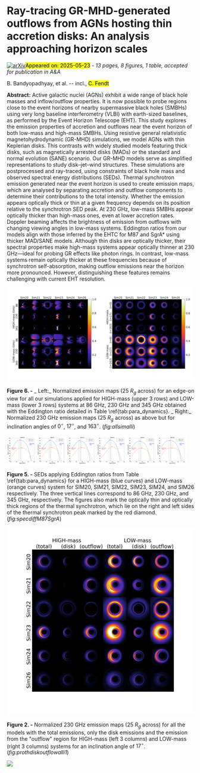 <div class="macros" style="visibility:hidden;">
$\newcommand{\ensuremath}{}$
$\newcommand{\xspace}{}$
$\newcommand{\object}[1]{\texttt{#1}}$
$\newcommand{\farcs}{{.}''}$
$\newcommand{\farcm}{{.}'}$
$\newcommand{\arcsec}{''}$
$\newcommand{\arcmin}{'}$
$\newcommand{\ion}[2]{#1#2}$
$\newcommand{\textsc}[1]{\textrm{#1}}$
$\newcommand{\hl}[1]{\textrm{#1}}$
$\newcommand{\footnote}[1]{}$</div>



<div id="title">

# Ray-tracing GR-MHD-generated outflows from AGNs hosting thin accretion disks: An analysis approaching horizon scales

</div>
<div id="comments">

[![arXiv](https://img.shields.io/badge/arXiv-2505.16846-b31b1b.svg)](https://arxiv.org/abs/2505.16846)<mark>Appeared on: 2025-05-23</mark> -  _13 pages, 8 figures, 1 table, accepted for publication in A&A_

</div>
<div id="authors">

B. Bandyopadhyay, et al. -- incl., <mark>C. Fendt</mark>

</div>
<div id="abstract">

**Abstract:** Active galactic nuclei (AGNs) exhibit a wide range of black hole masses and inflow/outflow properties. It is now possible to probe regions close to the event horizons of nearby supermassive black holes (SMBHs) using very long baseline interferometry (VLBI) with earth-sized baselines, as performed by the Event Horizon Telescope (EHT). This study explores the emission properties of accretion and outflows near the event horizon of both low-mass and high-mass SMBHs. Using resistive general relativistic magnetohydrodynamic (GR-MHD) simulations, we model AGNs with thin Keplerian disks. This contrasts with widely studied models featuring thick disks, such as magnetically arrested disks (MADs) or the standard and normal evolution (SANE) scenario. Our GR-MHD models serve as simplified representations to study disk–jet–wind structures. These simulations are postprocessed and ray-traced, using constraints of black hole mass and observed spectral energy distributions (SEDs). Thermal synchrotron emission generated near the event horizon is used to create emission maps, which are analysed by separating accretion and outflow components to determine their contributions to the total intensity. Whether the emission appears optically thick or thin at a given frequency depends on its position relative to the synchrotron SED peak. At 230 GHz, low-mass SMBHs appear optically thicker than high-mass ones, even at lower accretion rates. Doppler beaming affects the brightness of emission from outflows with changing viewing angles in low-mass systems. Eddington ratios from our models align with those inferred by the EHTC for M87 and SgrA* using thicker MAD/SANE models. Although thin disks are optically thicker, their spectral properties make high-mass systems appear optically thinner at 230 GHz—ideal for probing GR effects like photon rings. In contrast, low-mass systems remain optically thicker at these frequencies because of synchrotron self-absorption, making outflow emissions near the horizon more pronounced. However, distinguishing these features remains challenging with current EHT resolution.

</div>

<div id="div_fig1">

<img src="tmp_2505.16846/./allsimi90M87SgrAfallfthR2712Rh80rev.png" alt="Fig6.1" width="50%"/><img src="tmp_2505.16846/./allsimlowiM87SgrAf230fthR12Rh80rev.png" alt="Fig6.2" width="50%"/>

**Figure 6. -** _ Left:_ Normalized emission maps (25 $R_g$ across) for an edge-on view for all our simulations applied for HIGH-mass (upper 3 rows) and LOW-mass (lower 3 rows) systems
   at 86 GHz, 230 GHz and 345 GHz obtained with the Eddington ratio detailed in Table \ref{tab:para_dynamics}. _ Right:_ Normalized 230 GHz emission maps (25 $R_g$ across) as above but for inclination angles of $0^{\circ}$, $17^{\circ}$, and $163^{\circ}$. (*fig:allsimalli*)

</div>
<div id="div_fig2">

<img src="tmp_2505.16846/./specSim20M87SgrAcomrev.png" alt="Fig5.1" width="16%"/><img src="tmp_2505.16846/./specSim21M87SgrAcomrev.png" alt="Fig5.2" width="16%"/><img src="tmp_2505.16846/./specSim22M87SgrAcomrev.png" alt="Fig5.3" width="16%"/><img src="tmp_2505.16846/./specSim23M87SgrAcomrev.png" alt="Fig5.4" width="16%"/><img src="tmp_2505.16846/./specSim24M87SgrAcomrev.png" alt="Fig5.5" width="16%"/><img src="tmp_2505.16846/./specSim26M87SgrAcomrev.png" alt="Fig5.6" width="16%"/>

**Figure 5. -** SEDs applying Eddington ratios from Table \ref{tab:para_dynamics} for a HIGH-mass (blue curves) and LOW-mass (orange curves) system for SIM20, SIM21, SIM22, SIM23, SIM24, and SIM26 respectively. The three vertical lines correspond to 86 GHz, 230 GHz, and 345 GHz, respectively. The figures also mark the optically thin and optically thick regions of the thermal synchrotron, which lie on the right and left sides of the thermal synchrotron peak marked by the red diamond. (*fig:specdiffM87SgrA*)

</div>
<div id="div_fig3">

<img src="tmp_2505.16846/./AllSimi17M87SgrAdiskoutflowf230fthR12Rh80rev.png" alt="Fig2" width="100%"/>

**Figure 2. -** Normalized 230 GHz emission maps (25 $R_g$ across) for all the models with the total emissions, only the disk emissions and the emission from the "outflow" region for HIGH-mass (left 3 columns) and LOW-mass (right 3 columns) systems for an inclination angle of $17^{\circ}$. (*fig:prothdiskoutflowalli1*)

</div><div id="qrcode"><img src=https://api.qrserver.com/v1/create-qr-code/?size=100x100&data="https://arxiv.org/abs/2505.16846"></div>
